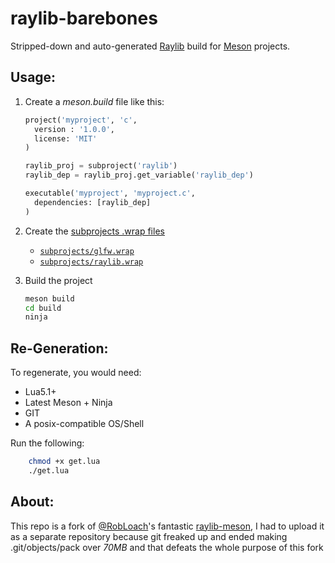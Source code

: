 # raylib-barebones

Stripped-down and auto-generated [Raylib](https://github.com/raysan5/raylib) build for [Meson](https://mesonbuild.com) projects.

## Usage:

1. Create a _meson.build_ file like this:
    ``` python
    project('myproject', 'c',
      version : '1.0.0',
      license: 'MIT'
    )

    raylib_proj = subproject('raylib')
    raylib_dep = raylib_proj.get_variable('raylib_dep')

    executable('myproject', 'myproject.c',
      dependencies: [raylib_dep]
    )
    ```
    
2. Create the [subprojects .wrap files](examples/core_basic_window/subprojects)
    - [`subprojects/glfw.wrap`](subprojects/glfw.wrap)
    - [`subprojects/raylib.wrap`](raylib.wrap)

3. Build the project
    ``` bash
    meson build
    cd build
    ninja
    ```

## Re-Generation:
To regenerate, you would need:
- Lua5.1+ 
- Latest Meson + Ninja
- GIT
- A posix-compatible OS/Shell

Run the following:
``` bash
    chmod +x get.lua
    ./get.lua
```

## About:
This repo is a fork of [@RobLoach](https://github.com/RobLoach/raylib-meson)'s fantastic [raylib-meson](https://github.com/RobLoach/raylib-meson), I had to upload it as a separate repository because git freaked up and ended making .git/objects/pack over _70MB_ and that defeats the whole purpose of this fork
